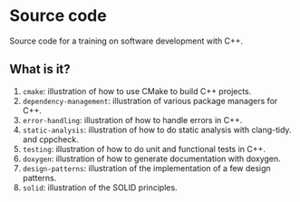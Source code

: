 # Source code

Source code for a training on software development with C++.


## What is it?

1. `cmake`: illustration of how to use CMake to build C++ projects.
1. `dependency-management`: illustration of various package managers for C++.
1. `error-handling`: illustration of how to handle errors in C++.
1. `static-analysis`: illustration of how to do static analysis with
   clang-tidy. and cppcheck.
1. `testing`: illustration of how to do unit and functional tests in C++.
1. `doxygen`: illustration of how to generate documentation with doxygen.
1. `design-patterns`: illustration of the implementation of a few design
   patterns.
1. `solid`: illustration of the SOLID principles.
